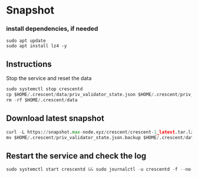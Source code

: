 # Snapshot

### install dependencies, if needed
```pyton
sudo apt update
sudo apt install lz4 -y
```
## Instructions
Stop the service and reset the data
```python
sudo systemctl stop crescentd
cp $HOME/.crescent/data/priv_validator_state.json $HOME/.crescent/priv_validator_state.json.backup
rm -rf $HOME/.crescent/data
```
## Download latest snapshot
```python
curl -L https://snapshot.max-node.xyz/crescent/crescent-1_latest.tar.lz4 | tar -Ilz4 -xf - -C $HOME/.crescent
mv $HOME/.crescent/priv_validator_state.json.backup $HOME/.crescent/data/priv_validator_state.json
```
## Restart the service and check the log
```python
sudo systemctl start crescentd && sudo journalctl -u crescentd -f --no-hostname -o cat
```
